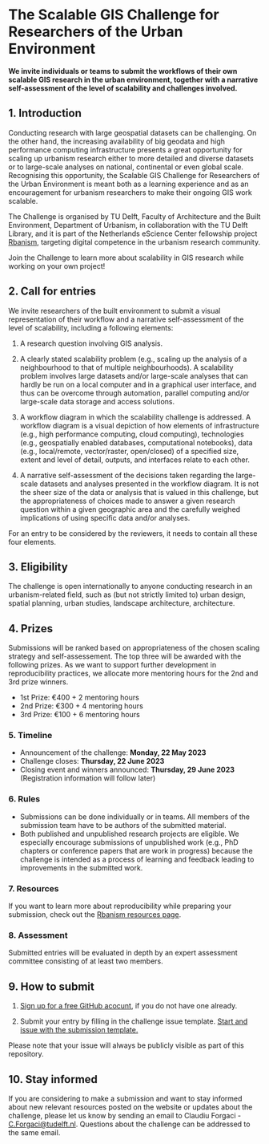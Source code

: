 # The Scalable GIS Challenge for Researchers of the Urban Environment

**We invite individuals or teams to submit the workflows of their own scalable GIS research in the urban environment, together with a narrative self-assessment of the level of scalability and challenges involved.** 

## 1. Introduction
Conducting research with large geospatial datasets can be challenging. On the other hand, the increasing availability of big geodata and high performance computing infrastructure presents a great opportunity for scaling up urbanism research either to more detailed and diverse datasets or to large-scale analyses on national, continental or even global scale. Recognising this opportunity, the Scalable GIS Challenge for Researchers of the Urban Environment is meant both as a learning experience and as an encouragement for urbanism researchers to make their ongoing GIS work scalable. 

The Challenge is organised by TU Delft, Faculty of Architecture and the Built Environment, Department of Urbanism, in collaboration with the TU Delft Library, and it is part of the Netherlands eScience Center fellowship project [Rbanism](https://www.esciencecenter.nl/claudiu-forgaci/), targeting digital competence in the urbanism research community.

Join the Challenge to learn more about scalability in GIS research while working on your own project!

## 2. Call for entries
We invite researchers of the built environment to submit a visual representation of their workflow and a narrative self-assessment of the level of scalability, including a following elements:

1. A research question involving GIS analysis.

2. A clearly stated scalability problem (e.g., scaling up the analysis of a neighbourhood to that of multiple neighbourhoods). A scalability problem involves large datasets and/or large-scale analyses that can hardly be run on a local computer and in a graphical user interface, and thus can be overcome through automation, parallel computing and/or large-scale data storage and access solutions.

3. A workflow diagram in which the scalability challenge is addressed. A workflow diagram is a visual depiction of how elements of infrastructure (e.g., high performance computing, cloud computing), technologies (e.g., geospatially enabled databases, computational notebooks), data (e.g., local/remote, vector/raster, open/closed) of a specified size, extent and level of detail, outputs, and interfaces relate to each other.

4. A narrative self-assessment of the decisions taken regarding the large-scale datasets and analyses presented in the workflow diagram. It is not the sheer size of the data or analysis that is valued in this challenge, but the appropriateness of choices made to answer a given research question within a given geographic area and the carefully weighed implications of using specific data and/or analyses.

For an entry to be considered by the reviewers, it needs to contain all these four elements.

## 3. Eligibility
The challenge is open internationally to anyone conducting research in an urbanism-related field, such as (but not strictly limited to) urban design, spatial planning, urban studies, landscape architecture, architecture.

## 4. Prizes
Submissions will be ranked based on appropriateness of the chosen scaling strategy and self-assessement. The top three will be awarded with the following prizes. As we want to support further development in reproducibility practices, we allocate more mentoring hours for the 2nd and 3rd prize winners.

- 1st Prize: €400 + 2 mentoring hours
- 2nd Prize: €300 + 4 mentoring hours
- 3rd Prize: €100 + 6 mentoring hours

### 5. Timeline
- Announcement of the challenge: **Monday, 22 May 2023**
- Challenge closes: **Thursday, 22 June 2023**
- Closing event and winners announced: **Thursday, 29 June 2023** (Registration information will follow later)

### 6. Rules
- Submissions can be done individually or in teams. All members of the submission team have to be authors of the submitted material.
- Both published and unpublished research projects are eligible. We especially encourage submissions of unpublished work (e.g., PhD chapters or conference papers that are work in progress) because the challenge is intended as a process of learning and feedback leading to improvements in the submitted work.

### 7. Resources

If you want to learn more about reproducibility while preparing your submission, check out the [Rbanism resources page](https://rbanism.github.io/Rbanism/resources.html). 

### 8. Assessment

Submitted entries will be evaluated in depth by an expert assessment committee consisting of at least two members. 

## 9. How to submit

1. [Sign up for a free GitHub acocunt](https://github.com/), if you do not have one already.

2. Submit your entry by filling in the challenge issue template. [Start and issue with the submission template.](https://github.com/Rbanism/repro-challenge/issues/new/choose)

Please note that your issue will always be publicly visible as part of this repository.

## 10. Stay informed

If you are considering to make a submission and want to stay informed about new relevant resources posted on the website or updates about the challenge, please let us know by sending an email to Claudiu Forgaci - C.Forgaci@tudelft.nl. Questions about the challenge can be addressed to the same email.






